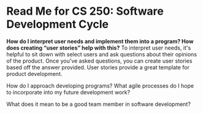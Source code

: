 
# Read Me for CS 250: Software Development Cycle

**How do I interpret user needs and implement them into a program? How does creating “user stories” help with this?**
To interpret user needs, it's helpful to sit down with select users and ask questions about their opinions of the product. Once you've asked questions, you can create user stories based off the answer provided. User stories provide a great template for product development.

How do I approach developing programs? What agile processes do I hope to incorporate into my future development work?

What does it mean to be a good team member in software development?
